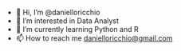 - 👋 Hi, I’m @danielloricchio
- 👀 I’m interested in Data Analyst
- 🌱 I’m currently learning Python and R
- 📫 How to reach me danielloricchio@gmail.com

